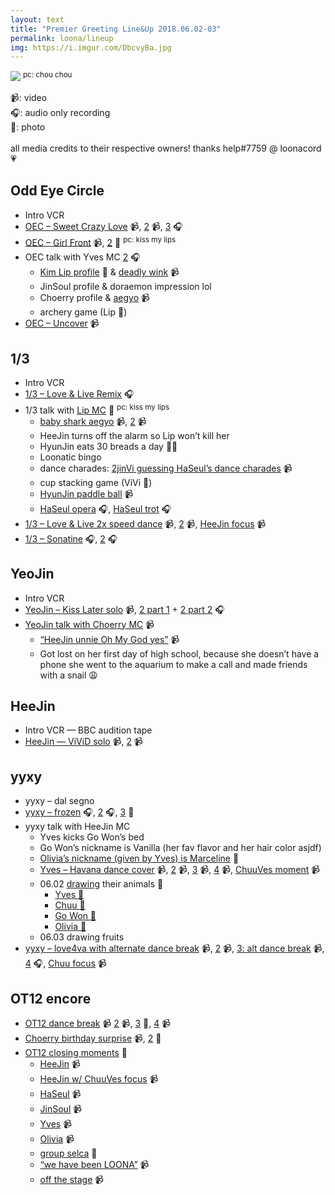 ```yaml
---
layout: text
title: "Premier Greeting Line&Up 2018.06.02-03"
permalink: loona/lineup
img: https://i.imgur.com/DbcvyBa.jpg
---
```


![](https://i.imgur.com/DbcvyBa.jpg)
<sup>pc: chou chou</sup>

📹: video<br>🎧: audio only recording<br>📸: photo<br><br>
all media credits to their respective owners! thanks help#7759 @ loonacord 💗

## Odd Eye Circle
* Intro VCR
* [OEC – Sweet Crazy Love](https://streamable.com/vvrs1) 📹, [2]( https://streamable.com/ltq4p) 📹, [3](https://streamable.com/48ugh) 🎧
* [OEC – Girl Front](https://streamable.com/3jkye) 📹, [2](https://i.imgur.com/m7MSfYv.jpg) 📸 <sup>pc: kiss my lips</sup>
* OEC talk with Yves MC [2](https://streamable.com/a9ina) 🎧
   * [Kim Lip profile](https://i.imgur.com/NHm65pn.jpg) 📸 & [deadly wink](https://streamable.com/aasvd) 📹
   * JinSoul profile & doraemon impression lol
   * Choerry profile & [aegyo](https://streamable.com/kjm4n) 📹
   * archery game (Lip 🏅)
* [OEC – Uncover](https://streamable.com/vtwrv) 📹

## 1/3
* Intro VCR
* [1/3 – Love & Live Remix](https://streamable.com/mlqko) 🎧
* 1/3 talk with [Lip MC](https://i.imgur.com/jt74gX2.jpg) 📸 <sup>pc: kiss my lips</sup>
   * [baby shark aegyo](https://streamable.com/1vyqp) 📹, [2](https://streamable.com/l42co) 📹
   * HeeJin turns off the alarm so Lip won’t kill her
   * HyunJin eats 30 breads a day 🥖🐍
   * Loonatic bingo
   * dance charades: [2jinVi guessing HaSeul’s dance charades](https://streamable.com/1irwm) 📹
   * cup stacking game (ViVi 🏅)
   * [HyunJin paddle ball](https://streamable.com/1gis4) 📹
   * [HaSeul opera](https://twitter.com/flqtk/status/1003252191031775232/video/1) 🎧, [HaSeul trot](https://streamable.com/ncw97) 🎧
* [1/3 – Love & Live 2x speed dance](https://streamable.com/xv1je) 📹, [2](https://streamable.com/v0f1t) 📹, [HeeJin focus](https://www.youtube.com/watch?v=QG7emEGUewQ&feature=youtu.be) 📹
* [1/3 – Sonatine](https://streamable.com/cc8in) 🎧, [2](https://streamable.com/o916v) 🎧

## YeoJin
* Intro VCR
* [YeoJin – Kiss Later solo](https://streamable.com/lem8j) 📹, [2 part 1](https://streamable.com/gkrwv) + [2 part 2](https://streamable.com/azy4z) 🎧
* [YeoJin talk with Choerry MC](https://streamable.com/feq33) 📹
   * [“HeeJin unnie Oh My God yes”](https://streamable.com/cphch) 📹
   * Got lost on her first day of high school, because she doesn’t have a phone she went to the aquarium to make a call and made friends with a snail 😩

## HeeJin
* Intro VCR — BBC audition tape
* [HeeJin — ViViD solo](https://www.youtube.com/watch?v=5C9lnTMAxq4&feature=youtu.be) 📹, [2](https://streamable.com/zcukt) 📹

## yyxy
* yyxy – dal segno
* [yyxy – frozen](https://streamable.com/fdugy) 🎧, [2](https://streamable.com/l37b9) 🎧, [3](https://i.imgur.com/AdCsslU.jpg) 📸
* yyxy talk with HeeJin MC
   * Yves kicks Go Won’s bed
   * Go Won’s nickname is Vanilla (her fav flavor and her hair color asjdf)
   * [Olivia’s nickname (given by Yves) is Marceline](https://cdn.discordapp.com/attachments/452302594237267980/452878525687660545/image.jpg) 📸
   * [Yves – Havana dance cover](https://streamable.com/ulu5v) 📹, [2](https://streamable.com/vpbwh) 📹, [3](https://streamable.com/ifsda) 📹, [4](https://streamable.com/levox) 📹, [ChuuVes moment](https://www.youtube.com/watch?v=jo6AnP07KC4&feature=youtu.be) 📹
   * 06.02 [drawing](https://i.imgur.com/gjC2neL.jpg) their animals 📸
     * [Yves 🦆](https://i.imgur.com/JcyjUkr.jpg)
     * [Chuu 🐧](https://i.imgur.com/v7AcThB.jpg)
     * [Go Won 🦋](https://i.imgur.com/jh2nDvP.jpg)
     * [Olivia 🐺](https://i.imgur.com/Y6aY5xH.jpg)
   * 06.03 drawing fruits
* [yyxy – love4va with alternate dance break](https://streamable.com/2i0yc)  📹, [2](https://streamable.com/4asuy) 📹, [3: alt dance break](https://streamable.com/kjnlv) 📹, [4](https://streamable.com/sl26p) 🎧, [Chuu focus](https://streamable.com/ai8du) 📹

## OT12 encore
* [OT12 dance break](https://streamable.com/v1np1) 📹 [2](https://streamable.com/tdiww) 📹, [3](https://i.imgur.com/XajODR8.jpg) 📸, [4](https://streamable.com/fep99) 📹
* [Choerry birthday surprise](https://streamable.com/833ss) 📹, [2](https://i.imgur.com/a8u96u6.jpg) 📸
* [OT12 closing moments](https://i.imgur.com/cy73utj.jpg) 📸
  * [HeeJin](https://streamable.com/r8fm6) 📹
  * [HeeJin w/ ChuuVes focus](https://streamable.com/309io) 📹
  * [HaSeul](https://streamable.com/3qrtx) 📹
  * [JinSoul](https://streamable.com/bj7mn) 📹
  * [Yves](https://streamable.com/9ykf0) 📹
  * [Olivia](https://streamable.com/5kfbr) 📹
  * [group selca](https://i.imgur.com/Bl2wPoO.jpg) 📸
  * [“we have been LOONA”](https://streamable.com/nq9y3) 📹
  * [off the stage](https://streamable.com/ffkxk) 📹
